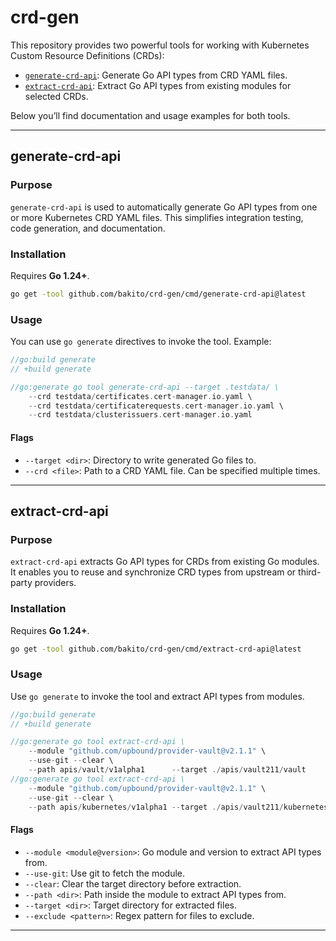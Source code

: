 # crd-gen

This repository provides two powerful tools for working with Kubernetes Custom Resource Definitions (CRDs):

- [`generate-crd-api`](./cmd/generate-crd-api): Generate Go API types from CRD YAML files.
- [`extract-crd-api`](./cmd/extract-crd-api): Extract Go API types from existing modules for selected CRDs.

Below you’ll find documentation and usage examples for both tools.

---

## generate-crd-api

### Purpose

`generate-crd-api` is used to automatically generate Go API types from one or more Kubernetes CRD YAML files. This simplifies integration testing, code generation, and documentation.

### Installation

Requires **Go 1.24+**.

```bash
go get -tool github.com/bakito/crd-gen/cmd/generate-crd-api@latest
```

### Usage

You can use `go generate` directives to invoke the tool. Example:

```go
//go:build generate
// +build generate

//go:generate go tool generate-crd-api --target .testdata/ \
    --crd testdata/certificates.cert-manager.io.yaml \
    --crd testdata/certificaterequests.cert-manager.io.yaml \
    --crd testdata/clusterissuers.cert-manager.io.yaml
```

#### Flags

- `--target <dir>`: Directory to write generated Go files to.
- `--crd <file>`: Path to a CRD YAML file. Can be specified multiple times.

---

## extract-crd-api

### Purpose

`extract-crd-api` extracts Go API types for CRDs from existing Go modules. It enables you to reuse and synchronize CRD types from upstream or third-party providers.

### Installation

Requires **Go 1.24+**.

```bash
go get -tool github.com/bakito/crd-gen/cmd/extract-crd-api@latest
```

### Usage

Use `go generate` to invoke the tool and extract API types from modules.

```go
//go:build generate
// +build generate

//go:generate go tool extract-crd-api \
    --module "github.com/upbound/provider-vault@v2.1.1" \
    --use-git --clear \
    --path apis/vault/v1alpha1      --target ./apis/vault211/vault      --exclude .*\.managed.go
//go:generate go tool extract-crd-api \
    --module "github.com/upbound/provider-vault@v2.1.1" \
    --use-git --clear \
    --path apis/kubernetes/v1alpha1 --target ./apis/vault211/kubernetes --exclude .*\.managed.go
```

#### Flags

- `--module <module@version>`: Go module and version to extract API types from.
- `--use-git`: Use git to fetch the module.
- `--clear`: Clear the target directory before extraction.
- `--path <dir>`: Path inside the module to extract API types from.
- `--target <dir>`: Target directory for extracted files.
- `--exclude <pattern>`: Regex pattern for files to exclude.

---
